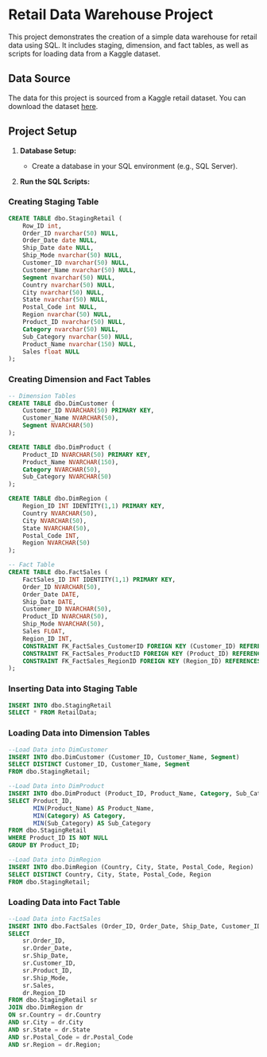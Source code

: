 # Retail Data Warehouse Project

This project demonstrates the creation of a simple data warehouse for retail data using SQL. It includes staging, dimension, and fact tables, as well as scripts for loading data from a Kaggle dataset.

## Data Source

The data for this project is sourced from a Kaggle retail dataset. You can download the dataset [here]( https://www.kaggle.com/datasets/aditisaxena20/superstore-sales-dataset).

## Project Setup

1. **Database Setup:**
   - Create a database in your SQL environment (e.g., SQL Server).
   
2. **Run the SQL Scripts:**

### **Creating Staging Table**

```sql
CREATE TABLE dbo.StagingRetail (
    Row_ID int,
    Order_ID nvarchar(50) NULL,
    Order_Date date NULL,
    Ship_Date date NULL,
    Ship_Mode nvarchar(50) NULL,
    Customer_ID nvarchar(50) NULL,
    Customer_Name nvarchar(50) NULL,
    Segment nvarchar(50) NULL,
    Country nvarchar(50) NULL,
    City nvarchar(50) NULL,
    State nvarchar(50) NULL,
    Postal_Code int NULL,
    Region nvarchar(50) NULL,
    Product_ID nvarchar(50) NULL,
    Category nvarchar(50) NULL,
    Sub_Category nvarchar(50) NULL,
    Product_Name nvarchar(150) NULL,
    Sales float NULL
);
```
### **Creating Dimension and Fact Tables**

```sql
-- Dimension Tables
CREATE TABLE dbo.DimCustomer (
    Customer_ID NVARCHAR(50) PRIMARY KEY,
    Customer_Name NVARCHAR(50),
    Segment NVARCHAR(50)
);

CREATE TABLE dbo.DimProduct (
    Product_ID NVARCHAR(50) PRIMARY KEY,
    Product_Name NVARCHAR(150),
    Category NVARCHAR(50),
    Sub_Category NVARCHAR(50)
);

CREATE TABLE dbo.DimRegion (
    Region_ID INT IDENTITY(1,1) PRIMARY KEY,
    Country NVARCHAR(50),
    City NVARCHAR(50),
    State NVARCHAR(50),
    Postal_Code INT,
    Region NVARCHAR(50)
);

-- Fact Table
CREATE TABLE dbo.FactSales (
    FactSales_ID INT IDENTITY(1,1) PRIMARY KEY,
    Order_ID NVARCHAR(50),
    Order_Date DATE,
    Ship_Date DATE,
    Customer_ID NVARCHAR(50),
    Product_ID NVARCHAR(50),
    Ship_Mode NVARCHAR(50),
    Sales FLOAT,
    Region_ID INT,
    CONSTRAINT FK_FactSales_CustomerID FOREIGN KEY (Customer_ID) REFERENCES dbo.DimCustomer(Customer_ID),
    CONSTRAINT FK_FactSales_ProductID FOREIGN KEY (Product_ID) REFERENCES dbo.DimProduct(Product_ID),
    CONSTRAINT FK_FactSales_RegionID FOREIGN KEY (Region_ID) REFERENCES dbo.DimRegion(Region_ID)
);

```
### **Inserting Data into Staging Table**
```sql
INSERT INTO dbo.StagingRetail
SELECT * FROM RetailData;
```
### **Loading Data into Dimension Tables**
```sql
--Load Data into DimCustomer
INSERT INTO dbo.DimCustomer (Customer_ID, Customer_Name, Segment)
SELECT DISTINCT Customer_ID, Customer_Name, Segment
FROM dbo.StagingRetail;

--Load Data into DimProduct
INSERT INTO dbo.DimProduct (Product_ID, Product_Name, Category, Sub_Category)
SELECT Product_ID, 
       MIN(Product_Name) AS Product_Name, 
       MIN(Category) AS Category, 
       MIN(Sub_Category) AS Sub_Category
FROM dbo.StagingRetail
WHERE Product_ID IS NOT NULL
GROUP BY Product_ID;

--Load Data into DimRegion
INSERT INTO dbo.DimRegion (Country, City, State, Postal_Code, Region)
SELECT DISTINCT Country, City, State, Postal_Code, Region
FROM dbo.StagingRetail;
```
### **Loading Data into Fact Table**
```sql
--Load Data into FactSales
INSERT INTO dbo.FactSales (Order_ID, Order_Date, Ship_Date, Customer_ID, Product_ID, Ship_Mode, Sales, Region_ID)
SELECT 
    sr.Order_ID,
    sr.Order_Date,
    sr.Ship_Date,
    sr.Customer_ID,
    sr.Product_ID,
    sr.Ship_Mode,
    sr.Sales,
    dr.Region_ID
FROM dbo.StagingRetail sr
JOIN dbo.DimRegion dr
ON sr.Country = dr.Country 
AND sr.City = dr.City 
AND sr.State = dr.State 
AND sr.Postal_Code = dr.Postal_Code
AND sr.Region = dr.Region;

```

